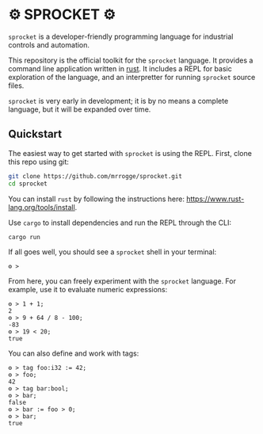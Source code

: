 # ⚙ SPROCKET ⚙

`sprocket` is a developer-friendly programming language for industrial controls and automation.

This repository is the official toolkit for the `sprocket` language. It provides a command line application written in [rust](https://www.rust-lang.org/). It includes a REPL for basic exploration of the language, and an interpretter for running `sprocket` source files.

`sprocket` is very early in development; it is by no means a complete language, but it will be expanded over time.

## Quickstart

The easiest way to get started with `sprocket` is using the REPL. First, clone this repo using git:

```bash
git clone https://github.com/mrrogge/sprocket.git
cd sprocket
```

You can install `rust` by following the instructions here: https://www.rust-lang.org/tools/install.

Use `cargo` to install dependencies and run the REPL through the CLI:

```bash
cargo run
```

If all goes well, you should see a `sprocket` shell in your terminal:

```
⚙ >
```

From here, you can freely experiment with the `sprocket` language. For example, use it to evaluate numeric expressions:

```
⚙ > 1 + 1;
2
⚙ > 9 + 64 / 8 - 100;
-83
⚙ > 19 < 20;
true
```

You can also define and work with tags:

```
⚙ > tag foo:i32 := 42;
⚙ > foo;
42
⚙ > tag bar:bool;
⚙ > bar;
false
⚙ > bar := foo > 0;
⚙ > bar;
true
```
